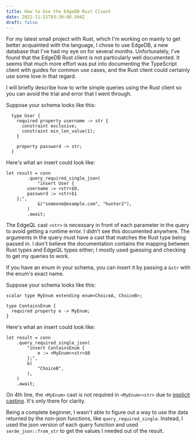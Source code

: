 ```yaml
---
title: How to Use the EdgeDB Rust Client
date: 2022-11-21T03:30:08.504Z
draft: false
---
```

For my latest small project with Rust, which I'm working on mainly to get better acquainted with the language, I chose to use EdgeDB, a new database that I've had my eye on for several months. Unfortunately, I've found that the EdgeDB Rust client is not particularly well documented. It seems that much more effort was put into documenting the TypeScript client with guides for common use cases, and the Rust client could certainly use some love in that regard.

I will briefly describe how to write simple queries using the Rust client so you can avoid the trial and error that I went through.

Suppose your schema looks like this:
```
  type User {
    required property username -> str {
      constraint exclusive;
      constraint min_len_value(1);
    }

    property password -> str;
  }
```

Here's what an insert could look like:
```
let result = conn
        .query_required_single_json(
            "insert User {
        username := <str>$0,
        password := <str>$1
    };",
            &("someone@example.com", "hunter2"),
        )
        .await;
```

The EdgeQL cast `<str>` is necessary in front of each parameter in the query to avoid getting a runtime error. I didn't see this documented anywhere. The arguments in the query must have a cast that matches the Rust type being passed in. I don't believe the documentation contains the mapping between Rust types and EdgeQL types either; I mostly used guessing and checking to get my queries to work.

If you have an enum in your schema, you can insert it by passing a `&str` with the enum's exact name.

Suppose your schema looks like this:
```
scalar type MyEnum extending enum<ChoiceA, ChoiceB>;

type ContainsEnum {
  required property e -> MyEnum;
} 
```

Here's what an insert could look like:
```
let result = conn
    .query_required_single_json(
        "insert ContainsEnum {
            e := <MyEnum><str>$0
        };",
        &(
            "ChoiceB",
        ),
    )
    .await;
```

On 4th line, the `<MyEnum>` cast is not required in `<MyEnum><str>` due to [implicit casting](https://www.edgedb.com/docs/reference/edgeql/casts#implicit-casts). It's only there for clarity.

Being a complete beginner, I wasn't able to figure out a way to use the data returned by the non-json functions, like `query_required_single`. Instead, I used the json version of each query function and used `serde_json::from_str` to get the values I needed out of the result.